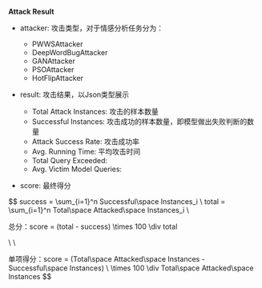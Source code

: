 **Attack Result**

- attacker: 攻击类型，对于情感分析任务分为：
  - PWWSAttacker
  - DeepWordBugAttacker
  - GANAttacker
  - PSOAttacker
  - HotFlipAttacker
  
- result: 攻击结果，以Json类型展示
  - Total Attack Instances: 攻击的样本数量
  - Successful Instances: 攻击成功的样本数量，即模型做出失败判断的数量
  - Attack Success Rate: 攻击成功率
  - Avg. Running Time: 平均攻击时间
  - Total Query Exceeded: 
  - Avg. Victim Model Queries: 
- score: 最终得分

$$
success = \sum_{i=1}^n Successful\space Instances_i
\\
total = \sum_{i=1}^n Total\space Attacked\space Instances_i
\\

总分：score = (total - success) \times 100 \div total

\\
\\

单项得分：score = (Total\space Attacked\space Instances - Successful\space Instances) 
\\
\times 100 \div Total\space Attacked\space Instances
$$


